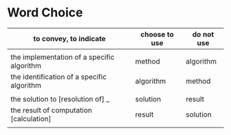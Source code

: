 # Word Choice

 to convey, to indicate              | choose to use   | do not use
-------------------------------------|-----------------|------------
| |
  the implementation of a specific algorithm  |  method | algorithm
  the identification of a specific algorithm  |  algorithm | method
| |
 the solution to [resolution of] _    |  solution | result
 the result of computation [calculation]          |  result | solution
 | |
